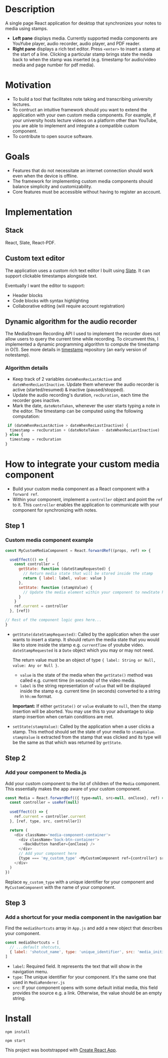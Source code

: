 # Description
A single page React application for desktop that synchronizes your notes to media using stamps. 

- **Left pane** displays media. Currently supported media components are YouYube player, audio recorder, audio player, and PDF reader.
- **Right pane** displays a rich text editor. Press `<enter>` to insert a stamp at the start of a line. Clicking a particular stamp brings state the media back to when the stamp was inserted (e.g. timestamp for audio/video media and page number for pdf media).

# Motivation
- To build a tool that facilitates note taking and transcribing university lectures.
- To contruct an intuitive framework should you want to extend the application with your own custom media components. For example, if your university hosts lecture videos on a platform other than YouTube, you are able to implement and integrate a compatible custom component.
- To contribute to open source software.

# Goals 
- Features that do not necessitate an internet connection should work even when the device is offline.
- The framework for implementing custom media components should balance simplicity and customizability.
- Core features must be accessible without having to register an account.

# Implementation
## Stack
React, Slate, React-PDF.

## Custom text editor
The application uses a custom rich text editor I built using [Slate](https://docs.slatejs.org/). It can support clickable timestamps alongside text.

Eventually I want the editor to support:
- Header blocks
- Code blocks with syntax highlighting
- Collaborative editing (will require account registration)

## Dynamic algorithm for the audio recorder 
The MediaStream Recording API I used to implement the recorder does not allow users to query the current time while recording. To circumvent this, 
I implemented a dynamic programming algorithm to compute the timestamp in O(1). See more details in [timestamp](https://github.com/fortyoneplustwo/timestamp)
repository (an early version of notestamp).

### Algorithm details
  - Keep track of 2 variables `dateWhenRecLastActive` and `dateWhenRecLastInactive`. Update them whenever the audio recorder is active (started/resumed) & inactive (paused/stopped).
  - Update the audio recording's duration, `recDuration`, each time the recorder goes inactive.
  - Mark the date, `dateNoteTaken`, whenever the user starts typing a note in the editor. The timestamp can be computed using the following computation:

  ```javascript
   if (dateWhenRecLastActive > dateWhenRecLastInactive) {
    timestamp = recDuration + (dateNoteTaken - dateWhenRecLastInactive)
  } else {
    timestamp = recDuration
  }
   ```

# How to integrate your custom media component
- Build your custom media component as a React component with a `forward ref`.
- Within your component, implement a `controller` object and point the `ref` to it. This `controller` enables the application to communicate with your component for synchronizing with notes.

## Step 1
### Custom media component example

```javascript
const MyCustomMediaComponent = React.forwardRef((props, ref) => {

  useEffect(() => {
    const controller = {
      getState: function (dateStampRequested) {
        // Return media state that will be stored inside the stamp
        return { label: label, value: value }
      },
      setState: function (stampValue) {
        // Update the media element within your component to newState here
      }
    } 
    ref.current = controller
  }, [ref])

// Rest of the component logic goes here...
}
```
- `getState(dateStampRequested)`: Called by the application when the user wants to insert a stamp. It should return the media state that you would like to store inside the stamp e.g. `currentTime` of youtube video. `dateStampRequested` is a `Date` object which you may or may not need.

  The return value must be an object of type `{ label: String or Null, value: Any or Null }`.
  - `value` is the state of the media when the `getState()` method was called e.g. current time (in seconds) of the video media.
  - `label` is the string representation of `value` that will be displayed inside the stamp e.g. current time (in seconds) converted to a string in `hh:mm` format.

  **Important:** If either `getState()` or `value` evaluate to `null`, then the stamp insertion will be aborted. You may use this to your advantage to skip stamp insertion when certain conditions are met.
  
- `setState(stampValue)`: Called by the application when a user clicks a stamp. This method should set the state of your media to `stampValue`. `stampValue` is extracted from the stamp that was clicked and its type will be the same as that which was returned by `getState`.

## Step 2
### Add your component to Media.js
Add your custom component to the list of children of the `Media` component. This essentially makes the app aware of your custom component.

```javascript
const Media = React.forwardRef(({ type=null, src=null, onClose}, ref) => {
  const controller = useRef(null)
  
  useEffect(() => {
    ref.current = controller.current
  }, [ref, type, src, controller])

  return (
    <div className='media-component-container'>
      <div className='back-btn-container'>
        <BackButton handler={onClose} />
      </div>
      // Add your component here
      {type === 'my_custom_type' <MyCustomComponent ref={controller} src={src} />}
    </div>
  )
})
```
Replace `my_custom_type` with a unique identifier for your component and `MyCustomComponent` with the name of your component.


## Step 3
### Add a shortcut for your media component in the navigation bar
Find the `mediaShortcuts` array in `App.js` and add a new object that describes your component.

``` javascript
const mediaShortcuts = [
  // ...default shotcuts,
  { label: 'shotcut_name', type: 'unique_identifier', src: 'media_initial_source' }
]
```
- `label`: Required field. It represents the text that will show in the navigation menu.
- `type`: The unique identifier for your component. It's the same one that used in `MediaRenderer.js`
- `src`: If your component opens with some default initial media, this field provides the source e.g. a link. Otherwise, the value should be an empty string.

# Install
`npm install`

`npm start`

This project was bootstrapped with [Create React App](https://github.com/facebook/create-react-app).



